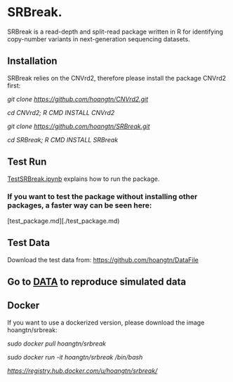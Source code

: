 # SRBreak.

SRBreak is a read-depth and split-read package written in R for identifying copy-number variants 
in next-generation sequencing datasets.

## Installation

SRBreak relies on the CNVrd2, therefore please install the package CNVrd2 first:

*git clone https://github.com/hoangtn/CNVrd2.git*

*cd CNVrd2; R CMD INSTALL CNVrd2*  

*git clone https://github.com/hoangtn/SRBreak.git*

*cd SRBreak; R CMD INSTALL SRBreak*


## Test Run

[TestSRBreak.ipynb](./TestSRBreak.ipynb) explains how to run the package.

### If you want to test the package without installing other packages, a faster way can be seen here:
[test_package.md][./test_package.md)


## Test Data

Download the test data from: https://github.com/hoangtn/DataFile

## Go to [DATA](./DATA) to reproduce simulated data

## Docker

If you want to use a dockerized version, please download the image hoangtn/srbreak:

*sudo docker pull hoangtn/srbreak*

*sudo docker run -it hoangtn/srbreak /bin/bash*

*https://registry.hub.docker.com/u/hoangtn/srbreak/*

